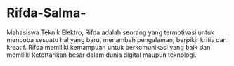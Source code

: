 # Rifda-Salma-
Mahasiswa Teknik Elektro, Rifda adalah seorang yang termotivasi untuk mencoba sesuatu hal yang baru, menambah pengalaman, berpikir kritis dan kreatif. Rifda memiliki kemampuan untuk berkomunikasi yang baik dan memiliki ketertarikan besar dalam dunia digital maupun teknologi. 
